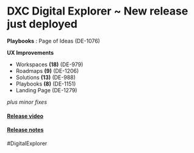 # DXC Digital Explorer ~ New release just deployed

**Playbooks** : Page of Ideas (DE-1076)

**UX Improvements**
- Workspaces **(18)** (DE-979)
- Roadmaps **(9)** (DE-1206)
- Solutions **(13)** (DE-988)
- Playbooks **(8)** (DE-1151)
- Landing Page (DE-1279)

_plus minor fixes_

#### [Release video](https://dxc.mediaplatform.com/#!/video/5484/Digital+Explorer+Release+Video+:+March+20th+2020)

#### [Release notes](https://github.com/dxc-technology/dxc-digitalexplorer/blob/master/ReleaseNotes/2020.03.20.mdd)


#DigitalExplorer